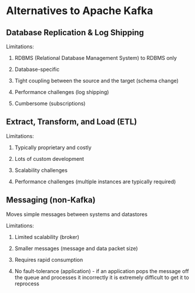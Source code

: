 # Alternatives to Apache Kafka

## Database Replication & Log Shipping

Limitations:

1. RDBMS (Relational Database Management System) to RDBMS only

2. Database-specific

3. Tight coupling between the source and the target (schema change)

4. Performance challenges (log shipping)

5. Cumbersome (subscriptions)

## Extract, Transform, and Load (ETL)

Limitations:

1. Typically proprietary and costly

2. Lots of custom development

3. Scalability challenges

4. Performance challenges (multiple instances are typically required)

## Messaging (non-Kafka)

Moves simple messages between systems and datastores

Limitations:

1. Limited scalability (broker)

2. Smaller messages (message and data packet size)

3. Requires rapid consumption

4. No fault-tolerance (application) - if an application pops the message off the queue and processes it incorrectly it is extremely difficult to get it to reprocess
